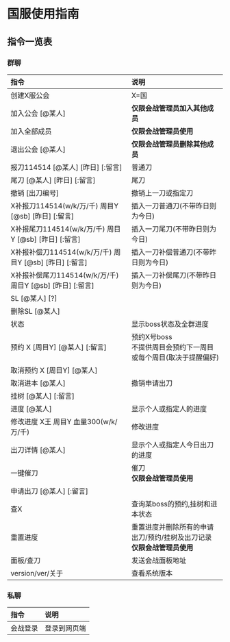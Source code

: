 # 国服使用指南

<a-alert type="info" message="提示" show-icon>
<template slot="description">
此处介绍的是<b>国服</b>的使用方法，台日服使用指南请移步<b><a href="/guide/clanbattlev2.html">此处</a></b>查看。
</template>
</a-alert>

## 指令一览表

<a-alert type="info" message="提示" show-icon>
<template slot="description">
<b>1. 包裹在“[]”中的指令为可选参数，可以不提供。</b></br>
<b>2. 若无特殊说明，下表中X代表boss序号（1~5），Y代表周目数（1~）。</b>
</template>
</a-alert>

### 群聊

指令|说明  
:--|:--    
创建X服公会|X=国    
加入公会 [@某人]|<b>仅限会战管理员加入其他成员</b>     
加入全部成员|<b>仅限会战管理员使用</b>  
退出公会 [@某人]|<b>仅限会战管理员删除其他成员</b>     
报刀114514 [@某人] [昨日] [:留言]|普通刀  
尾刀 [@某人] [昨日] [:留言]|尾刀     
撤销 [出刀编号]|撤销上一刀或指定刀   
X补报刀114514(w/k/万/千) 周目Y [@sb] [昨日] [:留言]|插入一刀普通刀(不带昨日则为今日)  
X补报尾刀114514(w/k/万/千) 周目Y [@sb] [昨日] [:留言]|插入一刀尾刀(不带昨日则为今日)  
X补报补偿刀114514(w/k/万/千) 周目Y [@sb] [昨日] [:留言]|插入一刀补偿普通刀(不带昨日则为今日) 
X补报补偿尾刀114514(w/k/万/千) 周目Y [@sb] [昨日] [:留言]|插入一刀补偿尾刀(不带昨日则为今日)  
SL [@某人] [?]|   
删除SL [@某人]|
状态|显示boss状态及全群进度  
预约 X [周目Y] [@某人] [:留言] |预约X号boss</br>不提供周目会预约下一周目或每个周目(取决于提醒偏好)  
取消预约 X [周目Y] [@某人] |   
取消进本 [@某人]|撤销申请出刀    
挂树 [@某人] [:留言] |    
进度 [@某人]|显示个人或指定人的进度   
修改进度 X王 周目Y 血量300(w/k/万/千)|修改进度
出刀详情 [@某人]|显示个人或指定人今日出刀的进度     
一键催刀|催刀<br><b>仅限会战管理员使用</b>  
申请出刀 [@某人] [:留言]|   
查X|查询某boss的预约,挂树和进本状态   
重置进度|重置进度并删除所有的申请出刀/预约/挂树及出刀记录</br><b>仅限会战管理员使用</b> 
面板/查刀|发送会战面板地址   
version/ver/关于|查看系统版本  

### 私聊

指令|说明  
:--|:--   
会战登录|登录到网页端